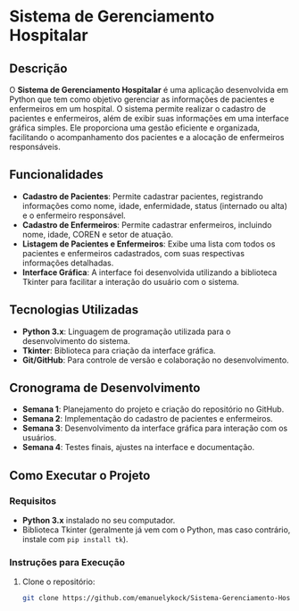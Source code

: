 # Sistema de Gerenciamento Hospitalar

## Descrição
O **Sistema de Gerenciamento Hospitalar** é uma aplicação desenvolvida em Python que tem como objetivo gerenciar as informações de pacientes e enfermeiros em um hospital. O sistema permite realizar o cadastro de pacientes e enfermeiros, além de exibir suas informações em uma interface gráfica simples. Ele proporciona uma gestão eficiente e organizada, facilitando o acompanhamento dos pacientes e a alocação de enfermeiros responsáveis.

## Funcionalidades
- **Cadastro de Pacientes**: Permite cadastrar pacientes, registrando informações como nome, idade, enfermidade, status (internado ou alta) e o enfermeiro responsável.
- **Cadastro de Enfermeiros**: Permite cadastrar enfermeiros, incluindo nome, idade, COREN e setor de atuação.
- **Listagem de Pacientes e Enfermeiros**: Exibe uma lista com todos os pacientes e enfermeiros cadastrados, com suas respectivas informações detalhadas.
- **Interface Gráfica**: A interface foi desenvolvida utilizando a biblioteca Tkinter para facilitar a interação do usuário com o sistema.

## Tecnologias Utilizadas
- **Python 3.x**: Linguagem de programação utilizada para o desenvolvimento do sistema.
- **Tkinter**: Biblioteca para criação da interface gráfica.
- **Git/GitHub**: Para controle de versão e colaboração no desenvolvimento.

## Cronograma de Desenvolvimento
- **Semana 1**: Planejamento do projeto e criação do repositório no GitHub.
- **Semana 2**: Implementação do cadastro de pacientes e enfermeiros.
- **Semana 3**: Desenvolvimento da interface gráfica para interação com os usuários.
- **Semana 4**: Testes finais, ajustes na interface e documentação.

## Como Executar o Projeto

### Requisitos
- **Python 3.x** instalado no seu computador.
- Biblioteca Tkinter (geralmente já vem com o Python, mas caso contrário, instale com `pip install tk`).

### Instruções para Execução
1. Clone o repositório:
   ```bash
   git clone https://github.com/emanuelykock/Sistema-Gerenciamento-Hospitalar.git
